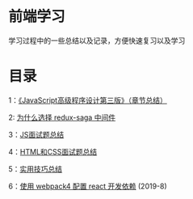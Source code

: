 # 前端学习

学习过程中的一些总结以及记录，方便快速复习以及学习

# 目录

1：[《JavaScript高级程序设计第三版》（章节总结）](https://github.com/wangzengkai/blog/issues/1)

2: [为什么选择 redux-saga 中间件](https://github.com/wangzengkai/blog/issues/2)

3：[JS面试题总结](https://github.com/KayneWang/blog/issues/3)

4：[HTML和CSS面试题总结](https://github.com/KayneWang/blog/issues/4)

5：[实用技巧总结](https://github.com/KayneWang/blog/blob/master/someSkills.md)

6：[使用 webpack4 配置 react 开发依赖](https://github.com/KayneWang/blog/blob/master/webpack4-react.md) (2019-8)
